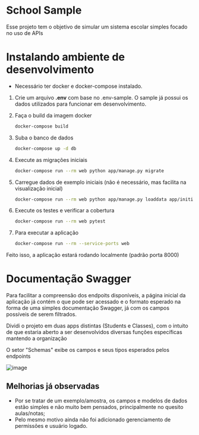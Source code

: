 # School Sample

Esse projeto tem o objetivo de simular um sistema escolar simples
focado no uso de APIs

# Instalando ambiente de desenvolvimento

- Necessário ter docker e docker-compose instalado.

1. Crie um arquivo **.env** com base no .env-sample.
    O sample já possui os dados utilizados para funcionar em desenvolvimento.

2. Faça o build da imagem docker

    ```bash
    docker-compose build
    ```

3. Suba o banco de dados

    ```bash
    docker-compose up -d db
    ```

4. Execute as migrações iniciais

    ```bash
    docker-compose run --rm web python app/manage.py migrate
    ```

5. Carregue dados de exemplo iniciais (não é necessário, mas facilita na visualização inicial)

    ```bash
    docker-compose run --rm web python app/manage.py loaddata app/initial_sample.json
    ```

6. Execute os testes e verificar a cobertura

    ```bash
    docker-compose run --rm web pytest
    ```

7. Para executar a aplicação

    ```bash
    docker-compose run --rm --service-ports web
    ```

Feito isso, a aplicação estará rodando localmente (padrão porta 8000)


# Documentação Swagger

Para facilitar a compreensão dos endpoits disponíveis, a página inicial da aplicação já contém o que pode ser acessado e o formato esperado na forma de uma simples documentação Swagger, já com os campos possíveis de serem filtrados.

Dividi o projeto em duas apps distintas (Students e Classes), com o intuito de que estaria aberto a ser desenvolvidos diversas funções específicas mantendo a organização

O setor "Schemas" exibe os campos e seus tipos esperados pelos endpoints

![image](https://user-images.githubusercontent.com/51096623/155822985-d5b536e3-0348-42a2-abe8-08c04c99a6c1.png)


## Melhorias já observadas

- Por se tratar de um exemplo/amostra, os campos e modelos de dados estão simples e não muito bem pensados, principalmente no quesito aulas/notas;
- Pelo mesmo motivo ainda não foi adicionado gerenciamento de permissões e usuário logado.

